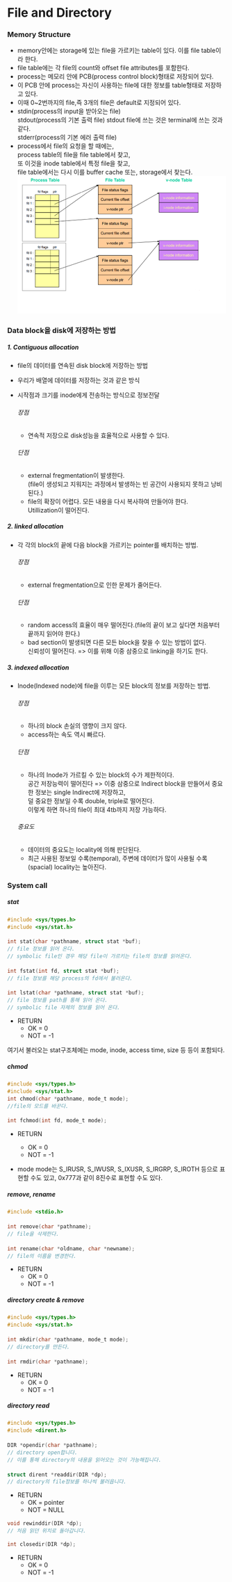 # File and Directory

### Memory Structure
- memory안에는 storage에 있는 file을 가르키는 table이 있다. 이를 file table이라 한다.
- file table에는 각 file의 count와 offset file attributes를 포함한다.
- process는 메모리 안에 PCB(process control block)형태로 저장되어 있다.
- 이 PCB 안에 process는 자신이 사용하는 file에 대한 정보를 table형태로 저장하고 있다.
- 이때 0~2번까지의 file,즉 3개의 file은 default로 지정되어 있다.
- stdin(process의 input을 받아오는 file) <br>
stdout(process의 기본 출력 file) stdout file에 쓰는 것은 terminal에 쓰는 것과 같다. <br>
stderr(process의 기본 에러 출력 file)
- process에서 file의 요청을 할 때에는, <br>
process table의 file을 file table에서 찾고, <br>
또 이것을 inode table에서 특정 file을 찾고, <br>
file table에서는 다시 이를 buffer cache 또는, storage에서 찾는다.
  <img src=./img/file_access.PNG width = "500px" >

### Data block을 disk에 저장하는 방법
##### 1. Contiguous allocation
- file의 데이터를 연속된 disk block에 저장하는 방법
- 우리가 배열에 데이터를 저장하는 것과 같은 방식
- 시작점과 크기를 inode에게 전송하는 방식으로 정보전달

  ###### 장점
  - 연속적 저장으로 disk성능을 효율적으로 사용할 수 있다.

  ###### 단점
  - external fregmentation이 발생한다. <br>
(file이 생성되고 지워지는 과정에서 발생하는 빈 공간이 사용되지 못하고 낭비된다.)
  - file의 확장이 어렵다. 모든 내용을 다시 복사하여 만들어야 한다.<br>
Utillization이 떨어진다.

##### 2. linked allocation
- 각 각의 block의 끝에 다음 block을 가르키는 pointer를 배치하는 방법.

  ###### 장점
  - external fregmentation으로 인한 문제가 줄어든다.

  ###### 단점
  - random access의 효율이 매우 떨어진다.(file의 끝이 보고 싶다면 처음부터 끝까지 읽어야 한다.)
  - bad section이 발생되면 다른 모든 block을 찾을 수 있는 방법이 없다.<br>
신뢰성이 떨어진다. => 이를 위해 이중 삼중으로 linking을 하기도 한다.

##### 3. indexed allocation
- Inode(Indexed node)에 file을 이루는 모든 block의 정보를 저장하는 방법.
  ###### 장점
  - 하나의 block 손실의 영향이 크지 않다.
  - access하는 속도 역시 빠르다.

  ###### 단점
  - 하나의 Inode가 가르킬 수 있는 block의 수가 제한적이다. <br>
공간 저장능력이 떨어진다 => 이중 삼중으로 Indirect block을 만들어서 중요한 정보는 single Indirect에 저장하고, <br>
덜 중요한 정보일 수록 double, triple로 떨어진다. <br>
이렇게 하면 하나의 file이 최대 4tb까지 저장 가능하다.

  ###### 중요도
  - 데이터의 중요도는 locality에 의해 판단된다.
  - 최근 사용된 정보일 수록(temporal), 주변에 데이터가 많이 사용될 수록(spacial) locality는 높아진다.

### System call
##### stat

```c
#include <sys/types.h>
#include <sys/stat.h>

int stat(char *pathname, struct stat *buf);
// file 정보를 읽어 온다.
// symbolic file인 경우 해당 file이 가르키는 file의 정보를 읽어온다.

int fstat(int fd, struct stat *buf);
// file 정보를 해당 process의 fd에서 불러온다.

int lstat(char *pathname, struct stat *buf);
// file 정보를 path를 통해 읽어 온다.
// symbolic file 자체의 정보를 읽어 온다.
```
- RETURN
  - OK = 0
  - NOT = -1

여기서 불러오는 stat구조체에는 mode, inode, access time, size 등 등이 포함되다.

##### chmod
```c
#include <sys/types.h>
#include <sys/stat.h>
int chmod(char *pathname, mode_t mode);
//file의 모드를 바꾼다.

int fchmod(int fd, mode_t mode);
```
- RETURN
  - OK = 0
  - NOT = -1

- mode
mode는 S_IRUSR, S_IWUSR, S_IXUSR, S_IRGRP, S_IROTH 등으로 표현할 수도 있고,
0x777과 같이 8진수로 표현할 수도 있다.

##### remove, rename
```c
#include <stdio.h>

int remove(char *pathname);
// file을 삭제한다.

int rename(char *oldname, char *newname);
// file의 이름을 변경한다.
```
- RETURN
  - OK = 0
  - NOT = -1

##### directory create & remove
```c
#include <sys/types.h>
#include <sys/stat.h>

int mkdir(char *pathname, mode_t mode);
// directory를 만든다.

int rmdir(char *pathname);
```
- RETURN
  - OK = 0
  - NOT = -1

##### directory read

```c
#include <sys/types.h>
#include <dirent.h>

DIR *opendir(char *pathname);
// directory open합니다.
// 이를 통해 directory의 내용을 읽어오는 것이 가능해집니다.

struct dirent *readdir(DIR *dp);
// directory의 file정보를 하나씩 불러옵니다.
```
- RETURN
  - OK = pointer
  - NOT = NULL

```c
void rewinddir(DIR *dp);
// 처음 읽던 위치로 돌아갑니다.
```

```c
int closedir(DIR *dp);
```
- RETURN
  - OK = 0
  - NOT = -1
